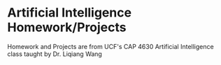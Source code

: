 # Artificial Intelligence Homework/Projects

Homework and Projects are from UCF's CAP 4630 Artificial Intelligence class taught by Dr. Liqiang Wang


